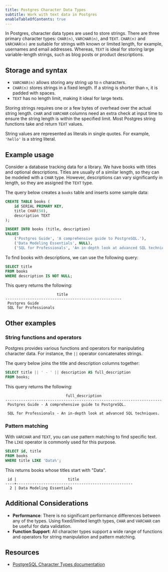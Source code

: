 ```yaml
---
title: Postgres Character Data Types
subtitle: Work with text data in Postgres
enableTableOfContents: true
---
```


In Postgres, character data types are used to store strings. There are three primary character types: `CHAR(n)`, `VARCHAR(n)`, and `TEXT`. `CHAR(n)` and `VARCHAR(n)` are suitable for strings with known or limited length, for example, usernames and email addresses. Whereas, `TEXT` is ideal for storing large variable-length strings, such as blog posts or product descriptions. 

## Storage and syntax

- `VARCHAR(n)` allows storing any string up to `n` characters. 
- `CHAR(n)` stores strings in a fixed length. If a string is shorter than `n`, it is padded with spaces. 
- `TEXT` has no length limit, making it ideal for large texts. 

Storing strings requires one or a few bytes of overhead over the actual string length. `CHAR` and `VARCHAR` columns need an extra check at input time to ensure the string length is within the specified limit. Most Postgres string functions take and return `TEXT` values. 

String values are represented as literals in single quotes. For example, `'hello'` is a string literal.

## Example usage

Consider a database tracking data for a library. We have books with titles and optional descriptions. Titles are usually of a similar length, so they can be modeled with a `CHAR` type. However, descriptions can vary significantly in length, so they are assigned the `TEXT` type. 

The query below creates a `books` table and inserts some sample data:

```sql
CREATE TABLE books (
    id SERIAL PRIMARY KEY,
    title CHAR(50),
    description TEXT
);

INSERT INTO books (title, description)
VALUES 
    ('Postgres Guide', 'A comprehensive guide to PostgreSQL.'),
    ('Data Modeling Essentials', NULL),
    ('SQL for Professionals', 'An in-depth look at advanced SQL techniques.');
```

To find books with descriptions, we can use the following query:

```sql
SELECT title
FROM books
WHERE description IS NOT NULL;
```

This query returns the following:

```text
                       title
----------------------------------------------------
 Postgres Guide
 SQL for Professionals
```

## Other examples

### String functions and operators

Postgres provides various functions and operators for manipulating character data. For instance, the `||` operator concatenates strings.

The query below joins the title and description columns together:

```sql
SELECT title || ' - ' || description AS full_description
FROM books;
```

This query returns the following:

```text
                           full_description
----------------------------------------------------------------------
 Postgres Guide - A comprehensive guide to PostgreSQL.

 SQL for Professionals - An in-depth look at advanced SQL techniques.
```

### Pattern matching

With `VARCHAR` and `TEXT`, you can use pattern matching to find specific text. The `LIKE` operator is commonly used for this purpose.

```sql
SELECT id, title
FROM books
WHERE title LIKE 'Data%';
```

This returns books whose titles start with "Data". 

```text
 id |                       title
----+----------------------------------------------------
  2 | Data Modeling Essentials
```

## Additional Considerations

- **Performance**: There is no significant performance differences between any of the types. Using fixed/limited length types, `CHAR` and `VARCHAR` can be useful for data validation. 
- **Function Support**: All character types support a wide range of functions and operators for string manipulation and pattern matching. 

## Resources

- [PostgreSQL Character Types documentation](https://www.postgresql.org/docs/current/datatype-character.html)

<NeedHelp />